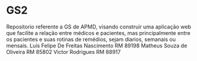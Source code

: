 # GS2
Repositorio referente a GS de APMD, visando construir uma aplicação web que facilite a relação entre médicos e pacientes, mas principalmente entre os pacientes e suas rotinas de remédios, sejam diarios, semanais ou mensais.  Luís Felipe De Freitas Nascimento RM 89198  Matheus Souza de Oliveira RM 85802  Victor Rodrigues RM 88917
